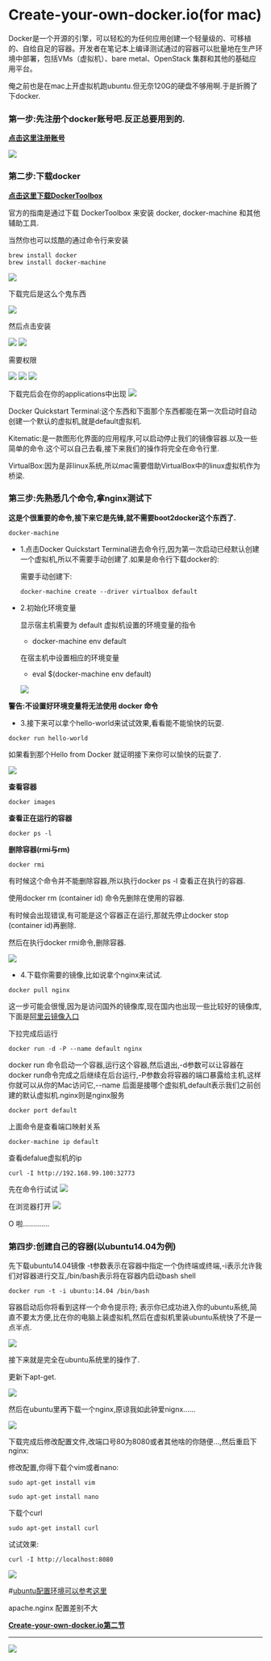 # Create-your-own-docker.io(for mac)

Docker是一个开源的引擎，可以轻松的为任何应用创建一个轻量级的、可移植的、自给自足的容器。开发者在笔记本上编译测试通过的容器可以批量地在生产环境中部署，包括VMs（虚拟机）、bare metal、OpenStack 集群和其他的基础应用平台。 

俺之前也是在mac上开虚拟机跑ubuntu.但无奈120G的硬盘不够用啊.于是折腾了下docker.


### 第一步:先注册个docker账号吧.反正总要用到的.
**[点击这里注册账号](https://hub.docker.com/)**


![](./img/register.png)

### 第二步:下载docker
**[点击这里下载DockerToolbox](https://www.docker.com/products/docker-toolbox)**

官方的指南是通过下载  DockerToolbox 来安装 docker, docker-machine 和其他辅助工具.

当然你也可以炫酷的通过命令行来安装

```
brew install docker 
brew install docker-machine

```


![](./img/toolbox.png)

下载完后是这么个鬼东西

![](./img/dockerToolbox.png)

然后点击安装

![](./img/install1.jpeg)
![](./img/install2.jpeg)

需要权限

![](./img/install3.jpeg)
![](./img/install4.jpeg)
![](./img/install5.jpeg)


下载完后会在你的applications中出现
![](./img/box.png)


Docker Quickstart Terminal:这个东西和下面那个东西都能在第一次启动时自动创建一个默认的虚拟机,就是default虚拟机.

Kitematic:是一款图形化界面的应用程序,可以启动停止我们的镜像容器.以及一些简单的命令.这个可以自己去看,接下来我们的操作将完全在命令行里.

VirtualBox:因为是非linux系统,所以mac需要借助VirtualBox中的linux虚拟机作为桥梁.

### 第三步:先熟悉几个命令,拿nginx测试下
**这是个很重要的命令,接下来它是先锋,就不需要boot2docker这个东西了.**

```
docker-machine
```

* 1.点击Docker Quickstart Terminal进去命令行,因为第一次启动已经默认创建一个虚拟机,所以不需要手动创建了.如果是命令行下载docker的:

	需要手动创建下:
	
	```
	docker-machine create --driver virtualbox default
	```

* 2.初始化环境变量

	显示宿主机需要为 default 虚拟机设置的环境变量的指令
	
	* docker-machine env default 
	
	在宿主机中设置相应的环境变量
	
	* eval $(docker-machine env default)
	
	![](./img/default.png)

**警告:不设置好环境变量将无法使用 docker 命令**

* 3.接下来可以拿个hello-world来试试效果,看看能不能愉快的玩耍.

```
docker run hello-world

```

如果看到那个Hello from Docker 就证明接下来你可以愉快的玩耍了.

![](./img/hello-world.png)

	
**查看容器**

```
docker images
```	
**查看正在运行的容器**

```
docker ps -l
```
	
**删除容器(rmi与rm)**

```
docker rmi 
```
有时候这个命令并不能删除容器,所以执行docker ps -l 查看正在执行的容器.

使用docker rm (container id) 命令先删除在使用的容器.

有时候会出现错误,有可能是这个容器正在运行,那就先停止docker stop (container id)再删除.

然后在执行docker rmi命令,删除容器.
	
![](./img/docker-rm.png)

* 4.下载你需要的镜像,比如说拿个nginx来试试.

```
docker pull nginx
```

这一步可能会很慢,因为是访问国外的镜像库,现在国内也出现一些比较好的镜像库,下面是[阿里云镜像入口](https://dev.aliyun.com)

下拉完成后运行
```
docker run -d -P --name default nginx
```

docker run 命令启动一个容器,运行这个容器,然后退出,-d参数可以让容器在docker run命令完成之后继续在后台运行,-P参数会将容器的端口暴露给主机,这样你就可以从你的Mac访问它,--name 后面是接哪个虚拟机,default表示我们之前创建的默认虚拟机.nginx则是nginx服务

```
docker port default
```
上面命令是查看端口映射关系

```
docker-machine ip default
```
查看defalue虚拟机的ip

```
curl -I http://192.168.99.100:32773
```

先在命令行试试
![](./img/run-nginx.png)

在浏览器打开
![](./img/client-nginx.png)

O 啦.............

### 第四步:创建自己的容器(以ubuntu14.04为例)

先下载ubuntu14.04镜像
-t参数表示在容器中指定一个伪终端或终端,-i表示允许我们对容器进行交互,/bin/bash表示将在容器内启动bash shell

```
docker run -t -i ubuntu:14.04 /bin/bash
```

容器启动后你将看到这样一个命令提示符; 表示你已成功进入你的ubuntu系统,简直不要太方便,比在你的电脑上装虚拟机,然后在虚拟机里装ubuntu系统快了不是一点半点.

![](./img/bash.png)

接下来就是完全在ubuntu系统里的操作了.

更新下apt-get.

![](./img/in-ubuntu.png)

然后在ubuntu里再下载一个nginx,原谅我如此钟爱nignx......

![](./img/install-nginx.png)


下载完成后修改配置文件,改端口号80为8080或者其他啥的你随便...,然后重启下nginx:

修改配置,你得下载个vim或者nano:

```
sudo apt-get install vim
```
```
sudo apt-get install nano
```



下载个curl

```
sudo apt-get install curl
```

试试效果:

```
curl -I http://localhost:8080
```

![](./img/ubuntu-curl.png)


#[ubuntu配置环境可以参考这里](https://github.com/alihanniba/IDE-install-for-Ubuntu14.04)

apache.nginx 配置差别不大

**[Create-your-own-docker.io第二节](https://github.com/alihanniba/Create-your-own-docker.io/README2.md)**

---
![](./img/alihanniba.png)
